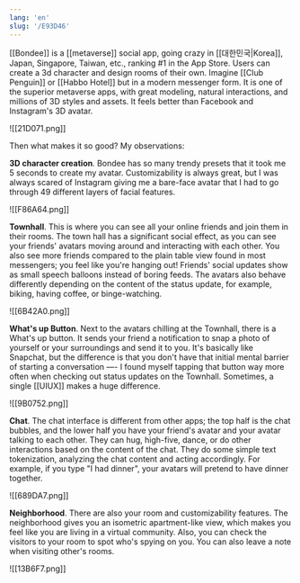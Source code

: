 ```yaml
---
lang: 'en'
slug: '/E93D46'
---
```


[[Bondee]] is a [[metaverse]] social app, going crazy in [[대한민국|Korea]], Japan, Singapore, Taiwan, etc., ranking #1 in the App Store. Users can create a 3d character and design rooms of their own. Imagine [[Club Penguin]] or [[Habbo Hotel]] but in a modern messenger form. It is one of the superior metaverse apps, with great modeling, natural interactions, and millions of 3D styles and assets. It feels better than Facebook and Instagram's 3D avatar.

![[21D071.png]]

Then what makes it so good? My observations:

**3D character creation**. Bondee has so many trendy presets that it took me 5 seconds to create my avatar. Customizability is always great, but I was always scared of Instagram giving me a bare-face avatar that I had to go through 49 different layers of facial features.

![[F86A64.png]]

**Townhall**. This is where you can see all your online friends and join them in their rooms. The town hall has a significant social effect, as you can see your friends' avatars moving around and interacting with each other. You also see more friends compared to the plain table view found in most messengers; you feel like you're hanging out! Friends' social updates show as small speech balloons instead of boring feeds. The avatars also behave differently depending on the content of the status update, for example, biking, having coffee, or binge-watching.

![[6B42A0.png]]

**What's up Button**. Next to the avatars chilling at the Townhall, there is a What's up button. It sends your friend a notification to snap a photo of yourself or your surroundings and send it to you. It's basically like Snapchat, but the difference is that you don't have that initial mental barrier of starting a conversation —- I found myself tapping that button way more often when checking out status updates on the Townhall. Sometimes, a single [[UIUX]] makes a huge difference.

![[9B0752.png]]

**Chat**. The chat interface is different from other apps; the top half is the chat bubbles, and the lower half you have your friend's avatar and your avatar talking to each other. They can hug, high-five, dance, or do other interactions based on the content of the chat. They do some simple text tokenization, analyzing the chat content and acting accordingly. For example, if you type "I had dinner", your avatars will pretend to have dinner together.

![[689DA7.png]]

**Neighborhood**. There are also your room and customizability features. The neighborhood gives you an isometric apartment-like view, which makes you feel like you are living in a virtual community. Also, you can check the visitors to your room to spot who's spying on you. You can also leave a note when visiting other's rooms.

![[13B6F7.png]]
